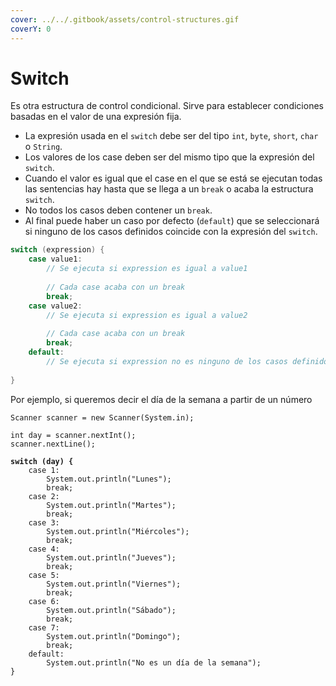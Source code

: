 ```yaml
---
cover: ../../.gitbook/assets/control-structures.gif
coverY: 0
---
```


# Switch

Es otra estructura de control condicional. Sirve para establecer condiciones basadas en el valor de una expresión fija.&#x20;

* La expresión usada en el `switch` debe ser del tipo `int`, `byte`, `short`, `char` o `String`.​
* Los valores de los case deben ser del mismo tipo que la expresión del `switch`.​
* Cuando el valor es igual que el case en el que se está se ejecutan todas las sentencias hay hasta que se llega a un `break` o acaba la estructura `switch`.​
* No todos los casos deben contener un `break`.​
* Al final puede haber un caso por defecto (`default`) que se seleccionará si ninguno de los casos definidos coincide con la expresión del `switch`.

```java
switch (expression) {
    case value1:
        // Se ejecuta si expression es igual a value1
        
        // Cada case acaba con un break
        break;
    case value2:
        // Se ejecuta si expression es igual a value2
        
        // Cada case acaba con un break
        break;
    default:
        // Se ejecuta si expression no es ninguno de los casos definidos antes
        
}
```

Por ejemplo, si queremos decir el día de la semana a partir de un número

<pre class="language-java"><code class="lang-java">Scanner scanner = new Scanner(System.in);

int day = scanner.nextInt();
scanner.nextLine();

<strong>switch (day) {
</strong>    case 1:
        System.out.println("Lunes");
        break;
    case 2:
        System.out.println("Martes");
        break;
    case 3:
        System.out.println("Miércoles");
        break;
    case 4:
        System.out.println("Jueves");
        break;
    case 5:
        System.out.println("Viernes");
        break;
    case 6:
        System.out.println("Sábado");
        break;
    case 7:
        System.out.println("Domingo");
        break;
    default:
        System.out.println("No es un día de la semana");
}
</code></pre>

